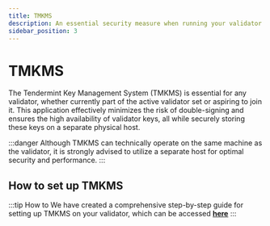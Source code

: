 ```yaml
---
title: TMKMS
description: An essential security measure when running your validator
sidebar_position: 3
---
```


# TMKMS

The Tendermint Key Management System (TMKMS) is essential for any validator, whether currently part of the active validator set or aspiring to join it. This application effectively minimizes the risk of double-signing and ensures the high availability of validator keys, all while securely storing these keys on a separate physical host.

:::danger
Although TMKMS can technically operate on the same machine as the validator, it is strongly advised to utilize a separate host for optimal security and performance.
:::

## How to set up TMKMS

:::tip How to
We have created a comprehensive step-by-step guide for setting up TMKMS on your validator, which can be accessed **[here](/validator-setup/category/tmkms-security)**
:::